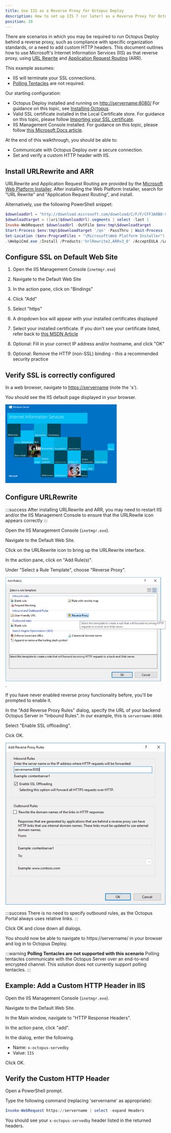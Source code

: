 ```yaml
---
title: Use IIS as a Reverse Proxy for Octopus Deploy
description: How to set up IIS 7 (or later) as a Reverse Proxy for Octopus Deploy
position: 10
---
```


There are scenarios in which you may be required to run Octopus Deploy behind a reverse proxy, such as compliance with specific organization standards, or a need to add custom HTTP headers. This document outlines how to use Microsoft's Internet Information Services (IIS) as that reverse proxy, using [URL Rewrite](https://www.iis.net/downloads/microsoft/url-rewrite) and [Application Request Routing](https://www.iis.net/downloads/microsoft/application-request-routing) (ARR).

This example assumes:

- IIS will terminate your SSL connections.
- [Polling Tentacles](https://octopus.com/docs/installation/installing-tentacles/polling-tentacles) are not required.

Our starting configuration:

- Octopus Deploy installed and running on <http://servername:8080/>
   For guidance on this topic, see [Installing Octopus](https://octopus.com/docs/installation/installing-octopus).
- Valid SSL certificate installed in the Local Certificate store.
   For guidance on this topic, please follow [Importing your SSL certificate](https://octopus.com/docs/how-to/expose-the-octopus-web-portal-over-https#ExposetheOctopuswebportaloverHTTPS-ImportingyourSSLcertificate).
- IIS Management Console installed.
   For guidance on this topic, please follow [this Microsoft Docs article](https://docs.microsoft.com/en-us/iis/install/installing-iis-85/installing-iis-85-on-windows-server-2012-r2).

At the end of this walkthrough, you should be able to:

- Communicate with Octopus Deploy over a secure connection.
- Set and verify a custom HTTP header with IIS.

## Install URLRewrite and ARR

URLRewrite and Application Request Routing are provided by the [Microsoft Web Platform Installer](http://download.microsoft.com/download/C/F/F/CFF3A0B8-99D4-41A2-AE1A-496C08BEB904/WebPlatformInstaller_amd64_en-US.msi). After installing the Web Platform Installer, search for "URL Rewrite" and "Application Request Routing", and install.

Alternatively, use the following PowerShell snippet:

```powershell
$downloadUrl = "http://download.microsoft.com/download/C/F/F/CFF3A0B8-99D4-41A2-AE1A-496C08BEB904/WebPlatformInstaller_amd64_en-US.msi"
$downloadtarget = ([uri]$downloadUrl).segments | select -last 1
Invoke-WebRequest $downloadUrl -OutFile $env:tmp\$downloadtarget
Start-Process $env:tmp\$downloadtarget '/qn' -PassThru | Wait-Process
Set-Location ($env:ProgramFiles + "\Microsoft\Web Platform Installer")
.\WebpiCmd.exe /Install /Products:'UrlRewrite2,ARRv3_0' /AcceptEULA /Log:$env:tmp\WebpiCmd.log
```

## Configure SSL on Default Web Site

1. Open the IIS Management Console (`inetmgr.exe`)

1. Navigate to the Default Web Site

1. In the action pane, click on "Bindings"

1. Click "Add"

1. Select "https"

1. A dropdown box will appear with your installed certificates displayed

1. Select your installed certificate. If you don't see your certificate listed, refer back to [this MSDN Article](https://msdn.microsoft.com/en-us/library/ff720335.aspx)

1. Optional: Fill in your correct IP address and/or hostname, and click "OK"

1. Optional: Remove the HTTP (non-SSL) binding - this a recommended security practice

## Verify SSL is correctly configured

In a web browser, navigate to <https://servername> (note the 's').

You should see the IIS default page displayed in your browser.

![IIS Default Page](/docs/images/reverse-proxy/default-page.png)

## Configure URLRewrite

:::success
After installing URLRewrite and ARR, you may need to restart IIS and/or the IIS Management Console to ensure that the URLRewite icon appears correctly
:::

Open the IIS Management Console (`inetmgr.exe`).

Navigate to the Default Web Site.

Click on the URLRewrite icon to bring up the URLRewrite interface.

In the action pane, click on "Add Rule(s)".

Under "Select a Rule Template", choose "Reverse Proxy".

![Adding a Reverse Proxy Rule in URL Rewrite](/docs/images/reverse-proxy/addrules.png).

If you have never enabled reverse proxy functionality before, you'll be prompted to enable it.

In the "Add Reverse Proxy Rules" dialog, specify the URL of your backend Octopus Server in "Inbound Rules". In our example, this is `servername:8080`.

Select "Enable SSL offloading".

Cick OK.

![Configuring a Reverse Proxy Rule](/docs/images/reverse-proxy/rprules.png)

:::success
There is no need to specify outbound rules, as the Octopus Portal always uses relative links.
:::

Click OK and close down all dialogs.

You should now be able to navigate to https://servername/ in your browser and log in to Octopus Deploy.

:::warning
**Polling Tentacles are not supported with this scenario**
Polling tentacles communicate with the Octopus Server over an end-to-end encrypted channel. This solution does not currently support polling tentacles.
:::

## Example: Add a Custom HTTP Header in IIS

Open the IIS Management Console (`inetmgr.exe`).

Navigate to the Default Web Site.

In the Main window, navigate to "HTTP Response Headers".

In the action pane, click "add".

In the dialog, enter the following.

- Name: `x-octopus-servedby`
- Value: `IIS`

Click OK.

## Verify the Custom HTTP Header

Open a PowerShell prompt.

Type the following command (replacing 'servername' as appropriate):

```powershell
Invoke-WebRequest https://servername | select -expand Headers
```

You should see your `x-octopus-servedby` header listed in the returned headers.





